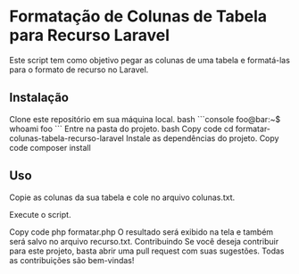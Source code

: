 <h1>Formatação de Colunas de Tabela para Recurso Laravel</h1>
Este script tem como objetivo pegar as colunas de uma tabela e formatá-las para o formato de recurso no Laravel.

<h2>Instalação</h2>
Clone este repositório em sua máquina local.
bash
```console
foo@bar:~$ whoami
foo
```
Entre na pasta do projeto.
bash
Copy code
cd formatar-colunas-tabela-recurso-laravel
Instale as dependências do projeto.
Copy code
composer install
<h2>Uso</h2>
Copie as colunas da sua tabela e cole no arquivo colunas.txt.

Execute o script.

Copy code
php formatar.php
O resultado será exibido na tela e também será salvo no arquivo recurso.txt.
Contribuindo
Se você deseja contribuir para este projeto, basta abrir uma pull request com suas sugestões. Todas as contribuições são bem-vindas!
